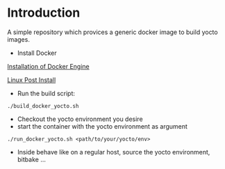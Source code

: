 # Introduction

A simple repository which provices a generic docker image to build yocto images.

- Install Docker

[Installation of Docker Engine](https://docs.docker.com/engine/install/)

[Linux Post Install](https://docs.docker.com/engine/install/linux-postinstall/)

- Run the build script:

~~~~
./build_docker_yocto.sh
~~~~

- Checkout the yocto environment you desire
- start the container with the yocto environment as argument

~~~~
./run_docker_yocto.sh <path/to/your/yocto/env>
~~~~

- Inside behave like on a regular host, source the yocto environment, bitbake ...